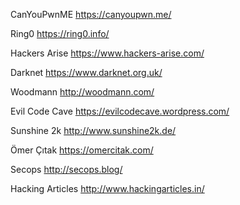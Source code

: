 CanYouPwnME     https://canyoupwn.me/

Ring0           https://ring0.info/

Hackers Arise   https://www.hackers-arise.com/

Darknet         https://www.darknet.org.uk/

Woodmann        http://woodmann.com/

Evil Code Cave  https://evilcodecave.wordpress.com/

Sunshine 2k     http://www.sunshine2k.de/

Ömer Çıtak      https://omercitak.com/

Secops          http://secops.blog/

Hacking Articles http://www.hackingarticles.in/
